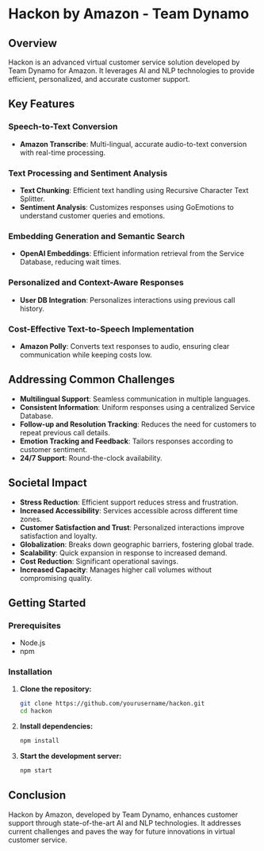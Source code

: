 # Hackon by Amazon - Team Dynamo

## Overview
Hackon is an advanced virtual customer service solution developed by Team Dynamo for Amazon. It leverages AI and NLP technologies to provide efficient, personalized, and accurate customer support.

## Key Features

### Speech-to-Text Conversion
- **Amazon Transcribe**: Multi-lingual, accurate audio-to-text conversion with real-time processing.

### Text Processing and Sentiment Analysis
- **Text Chunking**: Efficient text handling using Recursive Character Text Splitter.
- **Sentiment Analysis**: Customizes responses using GoEmotions to understand customer queries and emotions.

### Embedding Generation and Semantic Search
- **OpenAI Embeddings**: Efficient information retrieval from the Service Database, reducing wait times.

### Personalized and Context-Aware Responses
- **User DB Integration**: Personalizes interactions using previous call history.

### Cost-Effective Text-to-Speech Implementation
- **Amazon Polly**: Converts text responses to audio, ensuring clear communication while keeping costs low.

## Addressing Common Challenges

- **Multilingual Support**: Seamless communication in multiple languages.
- **Consistent Information**: Uniform responses using a centralized Service Database.
- **Follow-up and Resolution Tracking**: Reduces the need for customers to repeat previous call details.
- **Emotion Tracking and Feedback**: Tailors responses according to customer sentiment.
- **24/7 Support**: Round-the-clock availability.

## Societal Impact

- **Stress Reduction**: Efficient support reduces stress and frustration.
- **Increased Accessibility**: Services accessible across different time zones.
- **Customer Satisfaction and Trust**: Personalized interactions improve satisfaction and loyalty.
- **Globalization**: Breaks down geographic barriers, fostering global trade.
- **Scalability**: Quick expansion in response to increased demand.
- **Cost Reduction**: Significant operational savings.
- **Increased Capacity**: Manages higher call volumes without compromising quality.

## Getting Started

### Prerequisites
- Node.js
- npm

### Installation

1. **Clone the repository:**
   ```sh
   git clone https://github.com/yourusername/hackon.git
   cd hackon
   ```

2. **Install dependencies:**
   ```sh
   npm install
   ```

3. **Start the development server:**
   ```sh
   npm start
   ```

## Conclusion
Hackon by Amazon, developed by Team Dynamo, enhances customer support through state-of-the-art AI and NLP technologies. It addresses current challenges and paves the way for future innovations in virtual customer service.
